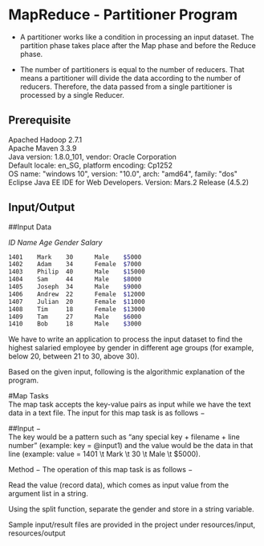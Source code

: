 # MapReduce - Partitioner Program  

* A partitioner works like a condition in processing an input dataset. The partition phase takes place after the Map phase and before the Reduce phase.  

* The number of partitioners is equal to the number of reducers. That means a partitioner will divide the data according to the number of reducers. Therefore, the data passed from a single partitioner is processed by a single Reducer.  

## Prerequisite
Apached Hadoop 2.7.1  
Apache Maven 3.3.9  
Java version: 1.8.0_101, vendor: Oracle Corporation  
Default locale: en_SG, platform encoding: Cp1252  
OS name: "windows 10", version: "10.0", arch: "amd64", family: "dos"  
Eclipse Java EE IDE for Web Developers. Version: Mars.2 Release (4.5.2)  

## Input/Output

##Input Data

*ID*	*Name*	*Age* *Gender*	*Salary*  
```bash
1401	Mark	30		Male	$5000  
1402	Adam	34		Female	$7000  
1403	Philip	40		Male	$15000  
1404	Sam		44		Male	$8000  
1405	Joseph	34		Male	$9000  
1406	Andrew	22		Female	$12000  
1407	Julian	20		Female	$11000  
1408	Tim		18		Female	$13000  
1409	Tam		27		Male	$6000  
1410	Bob		18		Male	$3000  
```
We have to write an application to process the input dataset to find the highest salaried employee by gender in different age groups (for example, below 20, between 21 to 30, above 30).

Based on the given input, following is the algorithmic explanation of the program.

#Map Tasks  
The map task accepts the key-value pairs as input while we have the text data in a text file. The input for this map task is as follows −

##Input −  
The key would be a pattern such as “any special key + filename + line number” (example: key = @input1) and the value would be the data in that line (example: value = 1401 \t Mark \t 30 \t Male \t $5000).

Method − The operation of this map task is as follows −  

Read the value (record data), which comes as input value from the argument list in a string.  

Using the split function, separate the gender and store in a string variable.  




Sample input/result files are provided in the project under resources/input, resources/output
